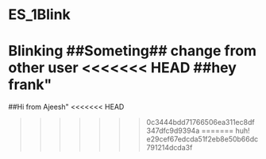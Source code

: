 # ES_1Blink
Blinking
##Someting##
change from other user
<<<<<<< HEAD
##hey frank"
=======
##Hi from Ajeesh"
<<<<<<< HEAD
>>>>>>> 0c3444bdd71766506ea311ec8df347dfc9d9394a
=======
huh!
>>>>>>> e29cef67edcda51f2eb8e50b66dc791214dcda3f
